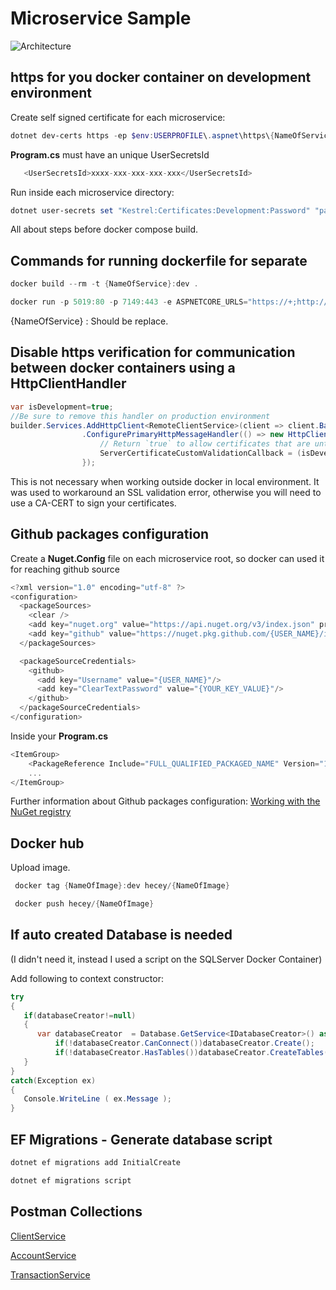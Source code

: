 # Microservice Sample

![Architecture](https://lh3.googleusercontent.com/tdnmkB4FnOsi-GnrThrg4QOaVwMR--XwvhM8w3vsBdKxn-03yKt6NI5gutnSbShC8AeSYKlmIeCcSMlrsJU02VXzFurTciF651rJ6WlmG7udfLvq4zUOV-KkdqCV6-V9hfJu0IyoxQF2x_kTAoSpd7XITQ-U_OSsz6XQDaZISUyqV8DUoXcoBKkwhjnItvBuTjnPN2IbW9ouczcs91fnukdadIR0I9qnWynGfQHuBrp6uVHj81Ufyqet5w8jENChsU88r8HD15Wq_6bPxvDPCWL_CuUcwoPQYeXatYSL4qBSE9UkXZoz7k06YYTB1jQOAfM0PTZ6_qN2MORb0JL3hymJSTI_gJPqv3pJwVgPZa_NSqG6_tqmp16k6QlOBDjZAc9QeJR_Tni3eQC8fTnoza04pti958Qpz2Sfoel3hupdouulqZlqs_3ZPqNv5uHqURA5-ZZr-5YFWz9jaVTtyPhpq5KEcXNeVOY8nTsdq0E8x21Yv3MOzpFjahgh_b5OfRmu3u7uaiAkDEoPvnowbJx-DqSNXwJxZdixiIbYNJhNxxCo5Q1smTTA741YUJChrxi0uimTdzMddMiZSFqjMXK16ggoRqk8FcqxcNZ8wKHhivQztzH-CUpN_bXpEuNedBuPxmdmTmwlXM6Rw1dmSE5vwXWmTEmmWK4t-5Nv5HGGcJ_h-tfdQwoCCPhWNtP9-JhKSsdK8cNM3cBwVSnjQZ-piGVbF_3wX2x3TpvlyeCVsbLahBgFyUgCWxZY2fHeKzAUryREPAlwBUdJk0eV9FQVy0d1jrUdtuOqS5HTZw8X-OPYtDgLgWtWUfmUMnFYOgOwNT_98Llay8DMJp8vYBiUe5CiMgNzU1Brzo98dHmoald7n-q2W00yvyFeaa9aS2M5hffqH8NIKmPLTAGX-cHA87D8UjNuPC3WTbWFRcrHLcnG6wXk3PlV_mE95Pw6Wte-6io5701V1MltDzwiAe8WzNppdpGUlsS5UaKtdC5ptkuydOA=w500-h384-no?authuser=0)

## https for you docker container on development environment

Create self signed certificate for each microservice:

```powershell
dotnet dev-certs https -ep $env:USERPROFILE\.aspnet\https\{NameOfService}.pfx -p pa55wOrd!
```

**Program.cs** must have an unique UserSecretsId

```C#
   <UserSecretsId>xxxx-xxx-xxx-xxx-xxx</UserSecretsId>
```

Run inside each microservice directory:

```powershell
dotnet user-secrets set "Kestrel:Certificates:Development:Password" "pa55wOrd!"
```

All about steps before docker compose build.

## Commands for running dockerfile for separate

```powershell
docker build --rm -t {NameOfService}:dev .
```

```powershell
docker run -p 5019:80 -p 7149:443 -e ASPNETCORE_URLS="https://+;http://+" -e ASPNETCORE_HTTPS_PORT=7149 -e ASPNETCORE_ENVIRONMENT=Development -v $env:APPDATA\microsoft\UserSecrets\:/root/.microsoft/usersecrets -v $env:USERPROFILE\.aspnet\https:/root/.aspnet/https/ {NameOfService}:dev
```

{NameOfService}
: Should be replace.

## Disable https verification for communication between docker containers using a HttpClientHandler

```C#
var isDevelopment=true;
//Be sure to remove this handler on production environment
builder.Services.AddHttpClient<RemoteClientService>(client => client.BaseAddress = new Uri($"https://{sqlServerSettings.Host}:7149/api"))
                .ConfigurePrimaryHttpMessageHandler(() => new HttpClientHandler() {
                    // Return `true` to allow certificates that are untrusted/invalid
                    ServerCertificateCustomValidationCallback = (isDevelopment)?HttpClientHandler.DangerousAcceptAnyServerCertificateValidator:null
                });
```

This is not necessary when working outside docker in local environment. It was used to workaround an SSL validation error, otherwise you will need to use a CA-CERT to sign your certificates.

## Github packages configuration

Create a **Nuget.Config** file on each microservice root, so docker can used it for reaching github source

```C#
<?xml version="1.0" encoding="utf-8" ?>
<configuration>
  <packageSources>
    <clear />
    <add key="nuget.org" value="https://api.nuget.org/v3/index.json" protocolVersion="3" />
    <add key="github" value="https://nuget.pkg.github.com/{USER_NAME}/index.json"/>
  </packageSources>

  <packageSourceCredentials>
    <github>
      <add key="Username" value="{USER_NAME}"/>
      <add key="ClearTextPassword" value="{YOUR_KEY_VALUE}"/>
    </github>
  </packageSourceCredentials>
</configuration>
```

Inside your **Program.cs**

```C#
<ItemGroup>
    <PackageReference Include="FULL_QUALIFIED_PACKAGED_NAME" Version="1.0.0" />
    ...
</ItemGroup>
```

Further information about Github packages configuration: [Working with the NuGet registry](https://docs.github.com/en/packages/working-with-a-github-packages-registry/working-with-the-nuget-registry)

## Docker hub

Upload image.

```Powershell
 docker tag {NameOfImage}:dev hecey/{NameOfImage}

 docker push hecey/{NameOfImage}
 ```

## If auto created Database is needed

(I didn't need it, instead I used a script on the SQLServer Docker Container)

Add following to context constructor:

```C#
try
{
   if(databaseCreator!=null)
   {
      var databaseCreator  = Database.GetService<IDatabaseCreator>() as RelationalDatabaseCreator;
          if(!databaseCreator.CanConnect())databaseCreator.Create();
          if(!databaseCreator.HasTables())databaseCreator.CreateTables();
   }
}
catch(Exception ex)
{
   Console.WriteLine ( ex.Message );
}
```

## EF Migrations - Generate database script

```Powershell
dotnet ef migrations add InitialCreate
```

```Powershell
dotnet ef migrations script
```

## Postman Collections

[ClientService](https://www.getpostman.com/collections/0fba61bc886c64c656cf)

[AccountService](https://www.getpostman.com/collections/00e0b65638d45c1ab917)

[TransactionService](https://www.getpostman.com/collections/09b2ed7641f24e229eb5)
